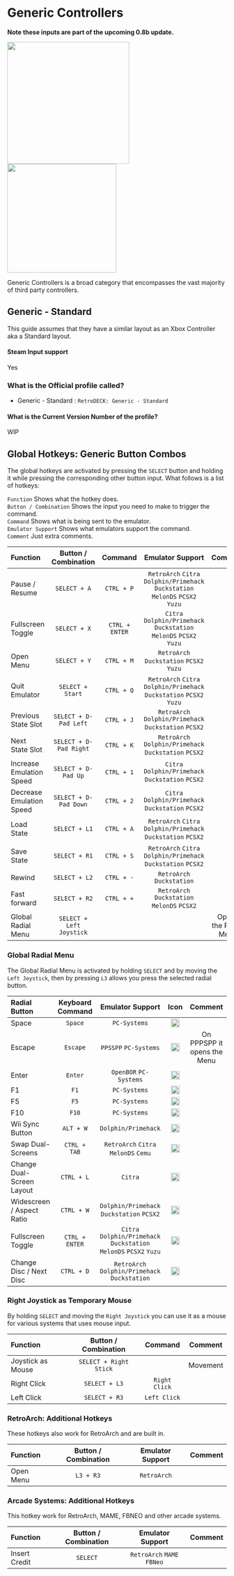 # Generic Controllers

**Note these inputs are part of the upcoming 0.8b update.**

<img src="../../wiki_images/controllers/xiaomi-controller.png" width="280">
<img src="../../wiki_images/controllers/8bitdo-pro2.png" width="250">

Generic Controllers is a broad category that encompasses the vast majority of third party controllers.<br>

## Generic - Standard

This guide assumes that they have a similar layout as an Xbox Controller aka a Standard layout.

#### Steam Input support
Yes

### What is the Official profile called?

- Generic - Standard : `RetroDECK: Generic - Standard`

#### What is the Current Version Number of the profile?

WIP


## Global Hotkeys: Generic Button Combos

The global hotkeys are activated by pressing the `SELECT`  button and holding it while pressing the corresponding other button input.
What follows is a list of hotkeys:

`Function` Shows what the hotkey does. <br>
`Button / Combination` Shows the input you need to make to trigger the command. <br>
`Command` Shows what is being sent to the emulator. <br>
`Emulator Support` Shows what emulators support the command. <br>
`Comment` Just extra comments. <br>


| Function                 | Button / Combination|  Command      | Emulator Support     |    Comment |
| :---                    | :---:               | :---:                 |       :---:          |  :---:     |
| Pause / Resume      |   `SELECT + A`          |   `CTRL + P`          | `RetroArch` `Citra` `Dolphin/Primehack` `Duckstation` `MelonDS` `PCSX2`  `Yuzu`    |            |
| Fullscreen Toggle      |   `SELECT + X`          |   `CTRL + ENTER`      | `Citra` `Dolphin/Primehack` `Duckstation` `MelonDS` `PCSX2`  `Yuzu`             |            |   |
| Open Menu               |  `SELECT + Y`         |   `CTRL + M`          | `RetroArch` `Duckstation` `PCSX2`  `Yuzu`                                        |            |   |
| Quit Emulator           |  `SELECT + Start`       |   `CTRL + Q`          |`RetroArch` `Citra` `Dolphin/Primehack` `Duckstation` `PCSX2`   `Yuzu`          |            |   |
| Previous State Slot     |  `SELECT + D-Pad Left`  |   `CTRL + J`          | `RetroArch` `Dolphin/Primehack` `Duckstation` `PCSX2`                          |            |   |
| Next State Slot         |  `SELECT + D-Pad Right` |   `CTRL + K`          | `RetroArch` `Dolphin/Primehack` `Duckstation` `PCSX2`                          |            |   |
| Increase Emulation Speed     |  `SELECT + D-Pad Up`  |   `CTRL + 1`          | `Citra` `Dolphin/Primehack` `Duckstation` `PCSX2`                           |            |   |
| Decrease Emulation Speed         |  `SELECT + D-Pad Down` |   `CTRL + 2`          | `Citra` `Dolphin/Primehack` `Duckstation` `PCSX2`                      |            |   |
| Load State              |  `SELECT + L1`          |   `CTRL + A`          | `RetroArch` `Citra` `Dolphin/Primehack` `Duckstation` `PCSX2`                  |            |   |
| Save State              |  `SELECT + R1`          |   `CTRL + S`          | `RetroArch` `Citra` `Dolphin/Primehack` `Duckstation` `PCSX2`                  |            |   |
| Rewind                  |  `SELECT + L2`          |   `CTRL + -`          | `RetroArch` `Duckstation`                                                      |            |   |
| Fast forward            |  `SELECT + R2`          |   `CTRL + +`          |  `RetroArch` `Duckstation` `MelonDS` `PCSX2`                                   |            |   |
| Global Radial Menu      |  `SELECT + Left Joystick`    |                                                                                                   |            |       Opens the Radial Menu  |

### Global Radial Menu

The Global Radial Menu is activated by holding `SELECT` and by moving the `Left Joystick`, then by pressing `L3` allows you press the selected radial button.

Radial Button |	Keyboard Command|  Emulator Support     |    Icon |  Comment  |
| :---                    | :---:               | :---:                 |       :---:          |       :---:          |
| Space          |   `Space`          |   `PC-Systems`  | <img src="../../wiki_icons/binding_icons/RD-icon_circle_2_180x180.png" width="20">  | |
| Escape          |   `Escape`          |  `PPSSPP` `PC-Systems`  |<img src="../../wiki_icons/binding_icons/RD-ESC.png" width="20">    | On PPPSPP it opens the Menu  |
| Enter          |   `Enter`          |  `OpenBOR` `PC-Systems`  |  <img src="../../wiki_icons/binding_icons/RD-Enter.png" width="20">   | |
| F1          |   `F1`          |  `PC-Systems`  |  <img src="../../wiki_icons/binding_icons/RD-F1.png" width="20">   |   |
| F5          |   `F5`          |  `PC-Systems`  |  <img src="../../wiki_icons/binding_icons/RD-F5.png" width="20">   |   |
| F10          |   `F10`          |  `PC-Systems`  |  <img src="../../wiki_icons/binding_icons/RD-F10.png" width="20">   |  |
| Wii Sync Button          |   `ALT + W`          |  `Dolphin/Primehack`  | <img src="../../wiki_icons/binding_icons/RD-notification-network-wireless.png" width="20">    |  |
| Swap Dual-Screens          |   `CTRL + TAB`          |  `RetroArch` `Citra` `MelonDS` `Cemu`| <img src="../../wiki_icons/binding_icons/RD-system-switch-user.png" width="20">    |  |
| Change Dual-Screen Layout          |   `CTRL + L`          |  `Citra` | <img src="../../wiki_icons/binding_icons/RD-preferences-system-windows-actions.png" width="20">    |  |
| Widescreen / Aspect Ratio        |   `CTRL + W`          |  `Dolphin/Primehack` `Duckstation` `PCSX2`	 | <img src="../../wiki_icons/binding_icons/RD-preferences-desktop-display.png" width="20">    |  |
| Fullscreen Toggle      |   `CTRL + ENTER`          |  `Citra` `Dolphin/Primehack` `Duckstation` `MelonDS` `PCSX2`  `Yuzu`          |  <img src="../../wiki_icons/binding_icons/RD-zoom-fit-best.png" width="20">        |   |
| Change Disc / Next Disc        |   `CTRL + D`          |  `RetroArch` `Dolphin/Primehack` `Duckstation`| <img src="../../wiki_icons/binding_icons/RD-application-x-iso.png" width="20">    |   |

### Right Joystick as Temporary Mouse

By holding `SELECT` and moving the `Right Joystick` you can use it as a mouse for various systems that uses mouse input.

| Function                 | Button / Combination| Command      | Comment     |
| :---                    | :---:               | :---:                 |       :---:          |
| Joystick as Mouse        |  `SELECT + Right Stick`           |            |   Movement  |
| Right Click        |  `SELECT + L3`          |   `Right Click`               |     |
| Left Click        |  `SELECT + R3`           |   `Left Click`            |     |

### RetroArch: Additional Hotkeys

These hotkeys also work for RetroArch and are built in.

| Function                 | Button / Combination     | Emulator Support     |    Comment |
| :---                    | :---:                    |       :---:          |  :---:     |
| Open Menu               |  `L3 + R3`               |      `RetroArch`     |            |

### Arcade Systems: Additional Hotkeys

This hotkey work for RetroArch, MAME, FBNEO and other arcade systems.

| Function                 | Button / Combination     | Emulator Support     |    Comment |
| :---                    | :---:                    |       :---:          |  :---:     |
| Insert Credit           |  `SELECT`                |     `RetroArch`  `MAME` `FBNeo`     |            |

